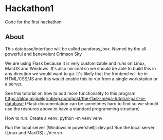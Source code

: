 # Hackathon1
Code for the first hackathon

## About 
This database/interface will be called pandoras_box. Named by the all powerful and benevolent Crimson Sky

We are using Flask because it is very customizable and runs on Linux, MacOS and Windows. It's also minimal so we should be able to build this in any direction we would want to go. It's likely that the frontend will be in HTML/CSS/JS and this would enable this to run from a single workstation or a server.

See this tutorial on how to add more functionality to this program https://blog.miguelgrinberg.com/post/the-flask-mega-tutorial-part-iv-database (Flask documentation can be sometimes hard to find so we should use the resource above to have a standard programming structure)

How to run:
Create a venv: python -m venv venv

Run the local server (Windows in powershell): dev.ps1 
Run the local server (Linux and MacOS): ./dev.sh
